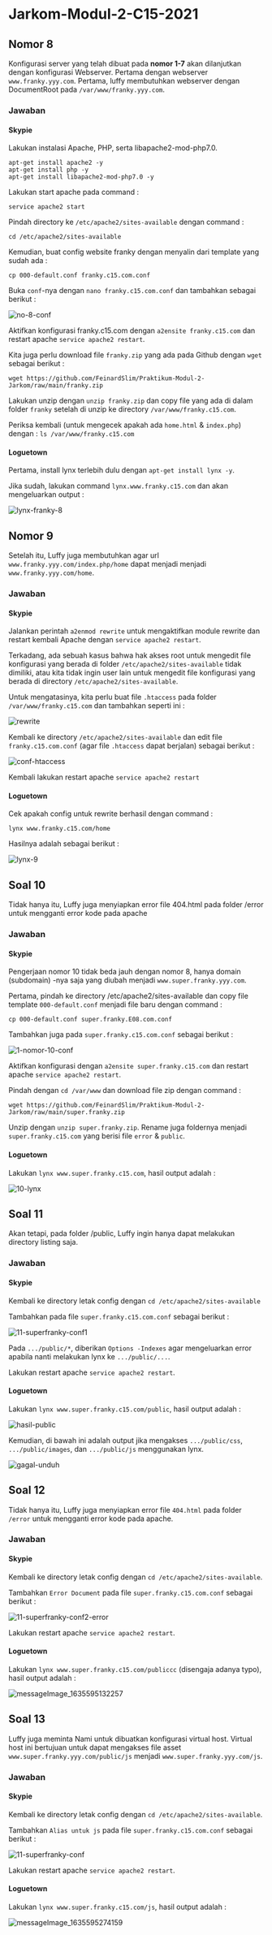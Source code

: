 # Jarkom-Modul-2-C15-2021

## Nomor 8

Konfigurasi server yang telah dibuat pada **nomor 1-7** akan dilanjutkan dengan konfigurasi Webserver. Pertama dengan webserver `www.franky.yyy.com`. Pertama, luffy membutuhkan webserver dengan DocumentRoot pada `/var/www/franky.yyy.com`.

### Jawaban

#### Skypie

Lakukan instalasi Apache, PHP, serta libapache2-mod-php7.0.

```
apt-get install apache2 -y
apt-get install php -y
apt-get install libapache2-mod-php7.0 -y

```

Lakukan start apache pada command :

`service apache2 start`

Pindah directory ke `/etc/apache2/sites-available` dengan command :

`cd /etc/apache2/sites-available`

Kemudian, buat config website franky dengan menyalin dari template yang sudah ada :


`cp 000-default.conf franky.c15.com.conf`

Buka `conf`-nya dengan `nano franky.c15.com.conf` dan tambahkan sebagai berikut :

![no-8-conf](https://user-images.githubusercontent.com/64303057/139532657-b8932df6-9c50-4a90-9042-aecc32f0478d.jpeg)

Aktifkan konfigurasi franky.c15.com dengan `a2ensite franky.c15.com` dan restart apache `service apache2 restart`.

Kita juga perlu download file `franky.zip` yang ada pada Github dengan `wget` sebagai berikut :

`wget https://github.com/FeinardSlim/Praktikum-Modul-2-Jarkom/raw/main/franky.zip`

Lakukan unzip dengan `unzip franky.zip` dan copy file yang ada di dalam folder `franky` setelah di unzip ke directory `/var/www/franky.c15.com`.

Periksa kembali (untuk mengecek apakah ada `home.html` & `index.php`) dengan :
`ls /var/www/franky.c15.com`

#### Loguetown

Pertama, install lynx terlebih dulu dengan `apt-get install lynx -y`.

Jika sudah, lakukan command `lynx.www.franky.c15.com` dan akan mengeluarkan output :

![lynx-franky-8](https://user-images.githubusercontent.com/64303057/139533857-0c7e59c3-685e-4838-863f-9475dad60503.jpeg)


## Nomor 9

Setelah itu, Luffy juga membutuhkan agar url `www.franky.yyy.com/index.php/home` dapat menjadi menjadi `www.franky.yyy.com/home`. 

### Jawaban
#### Skypie

Jalankan perintah `a2enmod rewrite` untuk mengaktifkan module rewrite dan restart kembali Apache dengan `service apache2 restart`.


Terkadang, ada sebuah kasus bahwa hak akses root untuk mengedit file konfigurasi yang berada di folder `/etc/apache2/sites-available` tidak dimiliki, atau kita tidak ingin user lain untuk mengedit file konfigurasi yang berada di directory `/etc/apache2/sites-available`.


Untuk mengatasinya, kita perlu buat file `.htaccess` pada folder `/var/www/franky.c15.com` dan tambahkan seperti ini :

![rewrite](https://user-images.githubusercontent.com/64303057/139533529-90e6ef27-6fd2-4012-92c7-92af573e7387.jpeg)

Kembali ke directory `/etc/apache2/sites-available` dan edit file `franky.c15.com.conf` (agar file `.htaccess` dapat berjalan) sebagai berikut :

![conf-htaccess](https://user-images.githubusercontent.com/64303057/139533681-249f54a3-ecd7-40bc-adaa-e8a36e08ee9b.jpeg)

Kembali lakukan restart apache `service apache2 restart`

#### Loguetown

Cek apakah config untuk rewrite berhasil dengan command :


`lynx www.franky.c15.com/home`

Hasilnya adalah sebagai berikut :

![lynx-9](https://user-images.githubusercontent.com/64303057/139533826-0dce8c9c-c522-4887-aeb5-ff51952983f7.jpeg)

## Soal 10

Tidak hanya itu, Luffy juga menyiapkan error file 404.html pada folder /error untuk mengganti error kode pada apache

### Jawaban

#### Skypie

Pengerjaan nomor 10 tidak beda jauh dengan nomor 8, hanya domain (subdomain) -nya saja yang diubah menjadi `www.super.franky.yyy.com`.

Pertama, pindah ke directory /etc/apache2/sites-available dan copy file template `000-default.conf` menjadi file baru dengan command :

`cp 000-default.conf super.franky.E08.com.conf`

Tambahkan juga pada `super.franky.c15.com.conf` sebagai berikut :

![1-nomor-10-conf](https://user-images.githubusercontent.com/64303057/139534575-65a57515-0c80-4d52-8029-ed3873a06a5b.jpeg)

Aktifkan konfigurasi dengan `a2ensite super.franky.c15.com` dan restart apache `service apache2 restart`.

Pindah dengan `cd /var/www` dan download file zip dengan command :

`wget https://github.com/FeinardSlim/Praktikum-Modul-2-Jarkom/raw/main/super.franky.zip`

Unzip dengan `unzip super.franky.zip`. Rename juga foldernya menjadi `super.franky.c15.com` yang berisi file `error` & `public`.

#### Loguetown

Lakukan `lynx www.super.franky.c15.com`, hasil output adalah :

![10-lynx](https://user-images.githubusercontent.com/64303057/139535601-a6ca161b-06f6-45fd-9020-0f808905ec09.jpeg)

## Soal 11

Akan tetapi, pada folder /public, Luffy ingin hanya dapat melakukan directory listing saja.

### Jawaban
#### Skypie

Kembali ke directory letak config dengan `cd /etc/apache2/sites-available`

Tambahkan pada file `super.franky.c15.com.conf` sebagai berikut :

![11-superfranky-conf1](https://user-images.githubusercontent.com/64303057/139536144-aa5faebf-6ec4-402f-ac3e-9cbfd5825636.jpeg)

Pada `.../public/*`, diberikan `Options -Indexes` agar mengeluarkan error apabila nanti melakukan lynx ke `.../public/...`.

Lakukan restart apache `service apache2 restart`.

#### Loguetown

Lakukan `lynx www.super.franky.c15.com/public`, hasil output adalah :

 ![hasil-public](https://user-images.githubusercontent.com/64303057/139536469-25de794a-91ac-48b6-a68b-805563ff9def.jpeg)
 
 Kemudian, di bawah ini adalah output jika mengakses `.../public/css`, `.../public/images`, dan `.../public/js` menggunakan lynx.
 
![gagal-unduh](https://user-images.githubusercontent.com/64303057/139536522-d0ae0cb6-82d5-4c66-aa70-b6cafb0e8928.jpeg)

## Soal 12
Tidak hanya itu, Luffy juga menyiapkan error file `404.html` pada folder `/error` untuk mengganti error kode pada apache.

### Jawaban
#### Skypie

Kembali ke directory letak config dengan `cd /etc/apache2/sites-available`.

Tambahkan `Error Document` pada file `super.franky.c15.com.conf` sebagai berikut :

![11-superfranky-conf2-error](https://user-images.githubusercontent.com/64303057/139536666-5ffa8e71-dae4-4f20-aba2-eb935cf32897.jpeg)

Lakukan restart apache `service apache2 restart`.

#### Loguetown

Lakukan `lynx www.super.franky.c15.com/publiccc` (disengaja adanya typo), hasil output adalah :

![messageImage_1635595132257](https://user-images.githubusercontent.com/64303057/139536875-4818850a-9a3c-4820-9606-657d4267f4b3.jpeg)

## Soal 13
Luffy juga meminta Nami untuk dibuatkan konfigurasi virtual host. Virtual host ini bertujuan untuk dapat mengakses file asset `www.super.franky.yyy.com/public/js` menjadi `www.super.franky.yyy.com/js`. 

### Jawaban
#### Skypie

Kembali ke directory letak config dengan `cd /etc/apache2/sites-available`.

Tambahkan `Alias untuk js` pada file `super.franky.c15.com.conf` sebagai berikut :

![11-superfranky-conf](https://user-images.githubusercontent.com/64303057/139537070-27f83462-8da1-453d-bcd7-1d08242af3d0.jpeg)

Lakukan restart apache `service apache2 restart`.

#### Loguetown

Lakukan `lynx www.super.franky.c15.com/js`, hasil output adalah :

![messageImage_1635595274159](https://user-images.githubusercontent.com/64303057/139537159-d2560e74-5965-4f64-8372-464c591ba1bd.jpeg)






